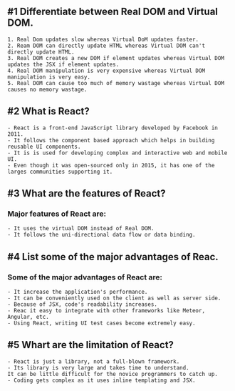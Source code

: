 ## #1 Differentiate between Real DOM and Virtual DOM.

```
1. Real Dom updates slow whereas Virtual DoM updates faster.
2. Ream DOM can directly update HTML whereas Virtual DOM can't directly update HTML.
3. Real DOM creates a new DOM if element updates whereas Virtual DOM updates the JSX if element updates.
4. Real DOM manipulation is very expensive whereas Virtual DOM manipulation is very easy.
5. Real DOM can cause too much of memory wastage whereas Virtual DOM causes no memory wastage.
```

## #2 What is React?

```
- React is a front-end JavaScript library developed by Facebook in 2011.
- It follows the component based approach which helps in building reusable UI components.
- It is is used for developing complex and interactive web and mobile UI.
- Even though it was open-sourced only in 2015, it has one of the larges communities supporting it.
```

## #3 What are the features of React?

### Major features of React are:

```
- It uses the virtual DOM instead of Real DOM.
- It follows the uni-directional data flow or data binding.
```

## #4 List some of the major advantages of Reac.

### Some of the major advantages of React are:

```
- It increase the application's performance.
- It can be conveniently used on the client as well as server side.
- Because of JSX, code's readability increases.
- Reac it easy to integrate with other frameworks like Meteor, Angular, etc.
- Using React, writing UI test cases become extremely easy.
```

## #5 Whart are the limitation of React?

```
- React is just a library, not a full-blown framework.
- Its library is very large and takes time to understand.
It can be little difficult for the novice programmers to catch up.
- Coding gets complex as it uses inline templating and JSX.
```
